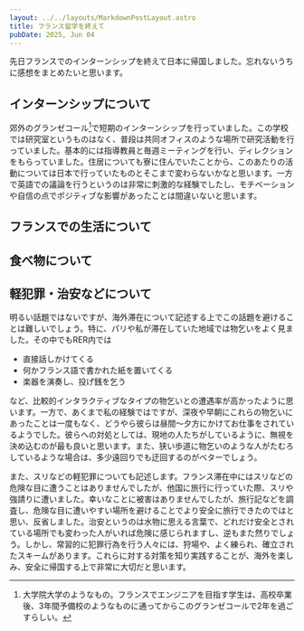 ```yaml
---
layout: ../../layouts/MarkdownPostLayout.astro
title: フランス留学を終えて
pubDate: 2025, Jun 04
---
```


先日フランスでのインターンシップを終えて日本に帰国しました。忘れないうちに感想をまとめたいと思います。

## インターンシップについて

郊外のグランゼコール[^1]で短期のインターンシップを行っていました。この学校では研究室というものはなく、普段は共同オフィスのような場所で研究活動を行っていました。基本的には指導教員と毎週ミーティングを行い、ディレクションをもらっていました。住居についても寮に住んでいたことから、このあたりの活動については日本で行っていたものとそこまで変わらないかなと思います。一方で英語での議論を行うというのは非常に刺激的な経験でしたし、モチベーションや自信の点でポジティブな影響があったことは間違いないと思います。



## フランスでの生活について

## 食べ物について

## 軽犯罪・治安などについて

明るい話題ではないですが、海外滞在について記述する上でこの話題を避けることは難しいでしょう。特に、パリや私が滞在していた地域では物乞いをよく見ました。その中でもRER内では

- 直接話しかけてくる
- 何かフランス語で書かれた紙を置いてくる
- 楽器を演奏し、投げ銭を乞う

など、比較的インタラクティブなタイプの物乞いとの遭遇率が高かったように思います。一方で、あくまで私の経験ではですが、深夜や早朝にこれらの物乞いにあったことは一度もなく、どうやら彼らは昼間～夕方にかけてお仕事をされているようでした。彼らへの対処としては、現地の人たちがしているように、無視を決め込むのが最も良いと思います。また、狭い歩道に物乞いのような人がたむろしているような場合は、多少遠回りでも迂回するのがベターでしょう。

また、スリなどの軽犯罪についても記述します。フランス滞在中にはスリなどの危険な目に遭うことはありませんでしたが、他国に旅行に行っていた際、スリや強請りに遭いました。幸いなことに被害はありませんでしたが、旅行記などを調査し、危険な目に遭いやすい場所を避けることでより安全に旅行できたのではと思い、反省しました。治安というのは水物に思える言葉で、どれだけ安全とされている場所でも変わった人がいれば危険に感じられますし、逆もまた然りでしょう。しかし、常習的に犯罪行為を行う人々には、狩場や、よく練られ、確立されたスキームがあります。これらに対する対策を知り実践することが、海外を楽しみ、安全に帰国する上で非常に大切だと思います。

[^1]: 大学院大学のようなもの。フランスでエンジニアを目指す学生は、高校卒業後、3年間予備校のようなものに通ってからこのグランゼコールで2年を過ごすらしい。

[^2]:

[^3]:

[^4]:

[^5]:

[^6]:

[^7]:

[^8]:

[^9]:

[^10]:
